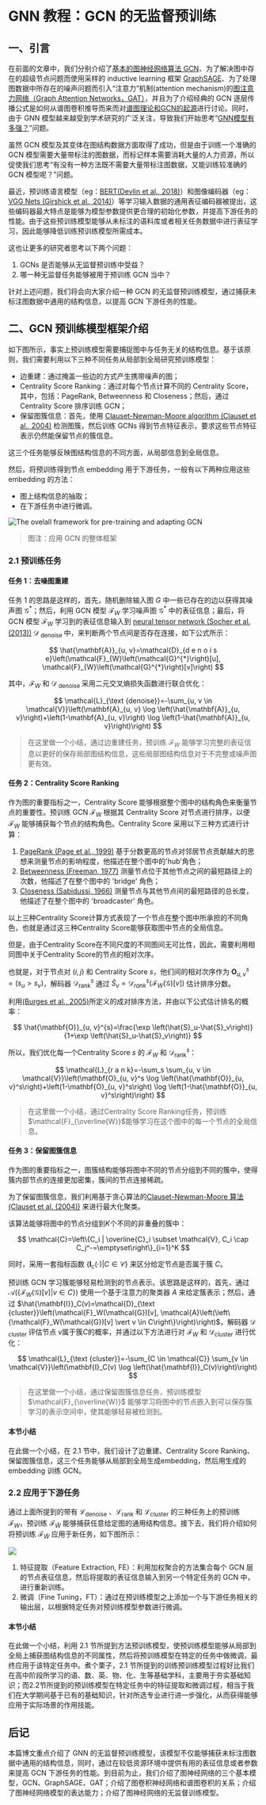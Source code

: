 # GNN 教程：GCN 的无监督预训练

## 一、引言

在前面的文章中，我们分别介绍了[基本的图神经网络算法 GCN](https://archwalker.github.io/blog/2019/06/01/GNN-Triplets-GCN.html)、为了解决图中存在的超级节点问题而使用采样的 inductive learning 框架 [GraphSAGE](https://archwalker.github.io/blog/2019/06/01/GNN-Triplets-GraphSAGE.html)、为了处理图数据中所存在的噪声问题而引入“注意力”机制(attention mechanism)的[图注意力网络（Graph Attention Networks，GAT）](https://archwalker.github.io/blog/2019/06/01/GNN-Triplets-GAT.html)，并且为了介绍经典的 GCN 逐层传播公式是如何从谱图卷积推导而来而对[谱图理论和GCN的起源](https://archwalker.github.io/blog/2019/06/16/GNN-Spectral-Graph.html)进行讨论。同时，由于 GNN 模型越来越受到学术研究的广泛关注，导致我们开始思考“[GNN模型有多强？](https://archwalker.github.io/blog/2019/06/22/GNN-Theory-Power.html)”问题。

虽然 GCN 模型及其变体在图结构数据方面取得了成功，但是由于训练一个准确的 GCN 模型需要大量带标注的图数据，而标记样本需要消耗大量的人力资源，所以促使我们思考“有没有一种方法既不需要大量带标注图数据，又能训练较准确的GCN 模型呢？”问题。

最近，预训练语言模型（eg：[BERT(Devlin et al., 2018)](https://arxiv.org/abs/1810.04805)）和图像编码器（eg：[VGG Nets (Girshick et al., 2014)](http://fcv2011.ulsan.ac.kr/files/announcement/513/r-cnn-cvpr.pdf)）等学习输入数据的通用表征编码器被提出，这些编码器最大特点是能够为模型参数提供更合理的初始化参数，并提高下游任务的性能。由于这些预训练模型能够从未标注的语料库或者相关任务数据中进行表征学习，因此能够降低训练预训练模型所需成本。

这也让更多的研究者思考以下两个问题：

1. GCNs 是否能够从无监督预训练中受益？
2. 哪一种无监督任务能够被用于预训练 GCN 当中？
   
针对上述问题，我们将会向大家介绍一种 GCN 的无监督预训练模型，通过捕获未标注图数据中通用的结构信息，以提高 GCN 下游任务的性能。

## 二、GCN 预训练模型框架介绍

如下图所示，事实上预训练模型需要捕捉图中与任务无关的结构信息。基于该原则，我们需要利用以下三种不同任务从局部到全局研究预训练模型：

- 边重建：通过掩盖一些边的方式产生携带噪声的图；
- Centrality Score Ranking：通过对每个节点计算不同的 Centrality Score，其中，包括：PageRank, Betweenness 和 Closeness；然后，通过 Centrality Score 排序训练 GCN；
- 保留图簇信息：首先，使用 [Clauset-Newman-Moore algorithm  (Clauset et al., 2004)](https://journals.aps.org/pre/abstract/10.1103/PhysRevE.70.066111) 检测图簇，然后训练 GCNs 得到节点特征表示，要求这些节点特征表示仍然能保留节点的簇信息。 

这三个任务能够反映图结构信息的不同方面，从局部信息到全局信息。

然后，将预训练得到节点 embedding 用于下游任务，一般有以下两种应用这些 embedding 的方法：

- 图上结构信息的抽取；
- 在下游任务中进行微调。

![The ovelall framework for pre-training and adapting GCN](img/pre-training_framework.png)

> 图注：应用 GCN 的整体框架

### 2.1 预训练任务

#### 任务 1：去噪图重建

任务 1 的思路是这样的，首先，随机删除输入图 $G$ 中一些已存在的边以获得其噪声图 $\mathcal{G}^*$；然后，利用 GCN 模型 $\mathcal{F}_W$ 学习噪声图 $\mathcal{G}^*$ 中的表征信息；最后，将 GCN 模型 $\mathcal{F}_W$ 学习到的表征信息输入到 [neural tensor network (Socher et al. (2013))](https://cs.stanford.edu/~danqi/papers/nips2013.pdf) $\mathcal{D}_{\text { denoise }}$ 中，来判断两个节点间是否存在连接，如下公式所示：

$$
\hat{\mathbf{A}}_{u, v}=\mathcal{D}_{d e n o i s e}\left(\mathcal{F}_{W}\left(\mathcal{G}^{*}\right)[u], \mathcal{F}_{W}\left(\mathcal{G}^{*}\right)[v]\right)
$$

其中，$\mathcal{F}_W$ 和 $\mathcal{D}_{\text { denoise }}$ 采用二元交叉熵损失函数进行联合优化：

$$
\mathcal{L}_{\text {denoise}}=-\sum_{u, v \in \mathcal{V}}\left(\mathbf{A}_{u, v} \log \left(\hat{\mathbf{A}}_{u, v}\right)+\left(1-\mathbf{A}_{u, v}\right) \log \left(1-\hat{\mathbf{A}}_{u, v}\right)\right)
$$

> 在这里做一个小结，通过边重建任务，预训练 $\mathcal{F}_W$ 能够学习完整的表征信息以更好的保存局部图结构信息，这些局部图结构信息对于不完整或噪声图更有效。


#### 任务 2：Centrality Score Ranking

作为图的重要指标之一，Centrality Score 能够根据整个图中的结构角色来衡量节点的重要性。预训练 GCN $\mathcal{F}_W$ 根据其 Centrality Score 对节点进行排序，以便 $\mathcal{F}_W$ 能够捕获每个节点的结构角色。Centrality Score 采用以下三种方式进行计算：

1. [PageRank (Page et al., 1999)](http://ilpubs.stanford.edu:8090/422) 基于分数更高的节点对邻居节点贡献越大的思想来测量节点的影响程度，他描述在整个图中的'hub'角色；
2. [Betweenness (Freeman, 1977)](https://www.jstor.org/stable/3033543) 测量节点位于其他节点之间的最短路径上的次数，他描述了在整个图中的 'bridge' 角色；
3. [Closeness (Sabidussi, 1966)](http://www.springerlink.com/index/u57264845r413784.pdf) 测量节点与其他节点间的最短路径的总长度，他描述了在整个图中的 'broadcaster' 角色。

以上三种Centrality Score计算方式表现了一个节点在整个图中所承担的不同角色，也就是通过这三种Centrality Score能够获取图中节点的全局信息。

但是，由于Centrality Score在不同尺度的不同图间无可比性，因此，需要利用相同图中关于Centrality Score的节点的相对次序。

也就是，对于节点对 $(i, j)$ 和 Centrality Score $s$，他们间的相对次序作为 $\mathbf{O}_{u, v}^s=\left(s_u>s_v\right)$，解码器 $\mathcal{D}_{\operatorname{rank}}^s$ 通过 $\hat{S}_v=\mathcal{D}_{r a n k}^s\left(\mathcal{F}_W(\mathcal{G})[v]\right)$ 估计排序分数。

利用[(Burges et al., 2005)](https://icml.cc/2015/wp-content/uploads/2015/06/icml_ranking.pdf)所定义的成对排序方法，并由以下公式估计排名的概率：

$$
\hat{\mathbf{O}}_{u, v}^{s}=\frac{\exp \left(\hat{S}_u-\hat{S}_v\right)}{1+\exp \left(\hat{S}_u-\hat{S}_v\right)}
$$

所以，我们优化每一个Centrality Score $s$ 的 $\mathcal{F}_W$ 和 $\mathcal{D}_{\operatorname{rank}}^s$：

$$
\mathcal{L}_{r a n k}=-\sum_s \sum_{u, v \in \mathcal{V}}\left(\mathbf{O}_{u, v}^s \log \left(\hat{\mathbf{O}}_{u, v}^s\right)+\left(1-\mathbf{O}_{u, v}^s\right) \log \left(1-\hat{\mathbf{O}}_{u, v}^s\right)\right)
$$

> 在这里做一个小结，通过Centrality Score Ranking任务，预训练$\mathcal{F}_{\overline{W}}$能够学习在这个图中的每一个节点的全局信息。


#### 任务 3：保留图簇信息

作为图的重要指标之一，图簇结构能够将图中不同的节点分组到不同的簇中，使得簇内部节点的连接更加密集，簇间的节点连接稀疏。

为了保留图簇信息，我们利用基于贪心算法的[Clauset-Newman-Moore 算法(Clauset et al. (2004))](http://ece-research.unm.edu/ifis/papers/community-moore.pdf) 来进行最大化聚类。

该算法能够将图中的节点分组到$K$个不同的非重叠的簇中：

$$
\mathcal{C}=\left\{C_i | \overline{C}_i \subset \mathcal{V}, C_i \cap C_j^-=\emptyset\right\}_{i=1}^K
$$

同时，采用一套指标函数 $\left\{\mathbf{I}_c(\cdot) \vert C \in \mathcal{C}\right\}$ 来区分给定节点是否属于簇 $C$。

预训练 GCN 学习簇能够轻易检测到的节点表示。该思路是这样的，首先，通过 $\mathcal{A}\left(\left\{\mathcal{F}_W(\mathcal{G})[v] \vert v \in C\right\}\right)$ 使用一个基于注意力的聚类器 $A$ 来给定簇表示；然后，通过 $\hat{\mathbf{I}}_C(v)=\mathcal{D}_{\text {cluster}}\left(\mathcal{F}_W(\mathcal{G})[v], \mathcal{A}\left(\left\{\mathcal{F}_W(\mathcal{G})[v] \vert v \in C\right\}\right)\right)$，解码器 $\mathcal{D}_{\text { cluster }}$ 评估节点 $v$属于簇$C$的概率，并通过以下方法进行对 $\mathcal{F}_W$ 和 $\mathcal{D}_{\text {cluster}}$ 进行优化：

$$
\mathcal{L}_{\text {cluster}}=-\sum_{C \in \mathcal{C}} \sum_{v \in \mathcal{V}}\left(\mathbf{I}_C(v) \log \left(\hat{\mathbf{I}}_C(v)\right)\right)
$$

> 在这里做一个小结，通过保留图簇信息任务，预训练模型 $\mathcal{F}_{\overline{W}}$ 能够学习将图中的节点嵌入到可以保存簇学习的表示空间中，使其能够轻易被检测到。


#### 本节小结

 在此做一个小结，在 2.1 节中，我们设计了边重建、Centrality Score Ranking、保留图簇信息，这三个任务能够从局部到全局生成embedding，然后用生成的 embedding 训练 GCN。 

### 2.2 应用于下游任务

通过上面所提到的带有 $\mathcal{L}_{\text {denoise}}$ 、$\mathcal{L}_{\operatorname{rank}}$ 和 $\mathcal{L}_{\text {cluster}}$ 的三种任务上的预训练 $\mathcal{F}_W$，预训练 $\mathcal{F}_{\widetilde{W}}$ 能够捕获任意给定图的通用结构信息。接下去，我们将介绍如何将预训练 $\mathcal{F}_{\widetilde{W}}$ 应用于新任务，如下图所示：

![](img/fine-turning.png)

1. 特征提取（Feature Extraction, FE）：利用加权聚合的方法集合每个 GCN 层的节点表征信息，然后将提取的表征信息输入到另一个特定任务的 GCN 中，进行重新训练。
2. 微调（Fine Tuning，FT）：通过在预训练模型之上添加一个与下游任务相关的 输出层，以根据特定任务对预训练模型参数进行微调。

#### 本节小结

 在此做一个小结，利用 2.1 节所提到方法预训练模型，使预训练模型能够从局部到全局上捕获图结构信息的不同属性，然后将预训练模型在特定的任务中做微调，最终应用于该特定任务中。煮个栗子，2.1 节所提到的训练预训练模型过程好比我们在高中阶段所学习的语、数、英、物、化、生等基础学科，主要用于夯实基础知识；而2.2节所提到的预训练模型在特定任务中的特征提取和微调过程，相当于我们在大学期间基于已有的基础知识，针对所选专业进行进一步强化，从而获得能够应用于实际场景的作用技能。


 ## 后记

 本篇博文重点介绍了 GNN 的无监督预训练模型，该模型不仅能够捕获未标注图数据中通用的结构信息，同时，通过在较低资源环境中提供有用的表征信息或者参数来提高 GCN 下游任务的性能。到目前为止，我们介绍了图神经网络的三个基本模型，GCN、GraphSAGE、GAT；介绍了图卷积神经网络和谱图卷积的关系；介绍了图神经网络模型的表达能力；介绍了图神经网络的无监督训练模型。










